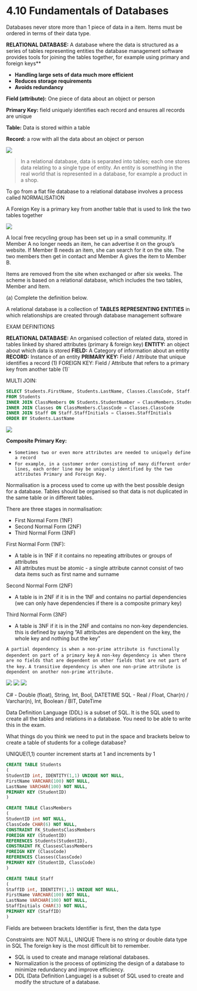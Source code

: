 # 4.10 Fundamentals of Databases

Databases never store more than 1 piece of data in a item. Items must be ordered in terms of their data type.

**RELATIONAL DATABASE:** A database where the data is structured as a series of tables representing entities the database management software provides tools for joining the tables together, for example using primary and foreign keys**

- **Handling large sets of data much more efficient**
- **Reduces storage requirements**
- **Avoids redundancy**

**Field (attribute):** One piece of data about an object or person

**Primary Key:** field uniquely identifies each record and ensures all records are unique

**Table:** Data is stored within a table

**Record:** a row with all the data about an object or person

![](https://uc4066043e2212b2bda7d923b0a7.previews.dropboxusercontent.com/p/thumb/ACFx7vmie17oH4i3qBMl-1Nv5kCWFDwlbo3iCH-kEDa9DhKlLDb9ZId0TJtAfwEzgRx3PaajWlKp0dOUiO2lLSYEsic-PvZz_g34bMClunCUhFTgDJYhq6lKb27CRh6yFZCLOU_6DciswFcos_9NYPrFbk1WGbTR0-xCg8-fpCXZE-L96EdeC4kEVinxL_PsMgV3kVhIkz-_DLq9TERdHyHylDCT4phOAXDzfpfBZhalMl027yJjpCRxWEngYcdWdMBg7h3KSljHNHKmdxWJcFc-_duNEt9kHT2OQynEehQmrAniVRo2RSG6kjTTTqf7XjYcSU46AEInq3Kva5c8DLBytCJCVFGC5BEAP9KBE_ynB8NhIrg_HRRAhOIpkdxdZfM/p.png)

>In a relational database, data is separated into tables; each one stores data relating to a single type of entity. An entity is something in the real world that is represented in a database, for example a product in a shop.

To go from a flat file database to a relational database involves a process called NORMALISATION

A Foreign Key is a primary key from another table that is used to link the two tables together

![](https://uca812d4a97a57ec8ce39a804972.previews.dropboxusercontent.com/p/thumb/ACF_FnST_J90iSxJ8rHNTEyVPMCEHQG3S0e7u0wley-8b_f9_wPNdIBuV_LYoikLQEMR5JfIAPJH7yHoa2l4lv9CnQo0UPQzjC30gWLUZVsWd-XBGltbd1pLJnxQg_FJCWf0TQLmUJ807QtNcgmd23pl_jfxX7Qh1Krz3Rvkx8fRKHpw6PUH28l-TpAyHcL2RXQJxxvGO_mFzTUX30hl_sUN7ZYfngVXc-XctKmkUkK7PoUmBLqGJlCUrL4in3xOspzxh9xaTR0b7_dWdeZX5Xxmw5BX34W8XHOKFao3UoGtQ9Y73YR64JJqoEyAUEmTsgPnP-ycSu2xk3KxKeYJAM2rw0QbFUIlCB9R2cYb05Hv7vbQYZTMa0itXevLGdwj8mg/p.png)

A local free recycling group has been set up in a small community. If Member A no longer needs an item, he can advertise it on the group’s website. If Member B needs an item, she can search for it on the site. The two members then get in contact and Member A gives the item to Member B.

Items are removed from the site when exchanged or after six weeks. The scheme is based on a relational database, which includes the two tables, Member and Item.

(a) Complete the definition below.

A relational database is a collection of **TABLES REPRESENTING ENTITIES** in which relationships are created through database management software

EXAM DEFINITIONS

**RELATIONAL DATABASE:** An organised collection of related data, stored in tables linked by shared attributes (primary & foreign key) 
**ENTITY:** an object about which data is stored
**FIELD:** A Category of information about an entity 
**RECORD:** Instance of an entity 
**PRIMARY KEY:** Field / Attribute that unique identifies a record (1) FOREIGN KEY: Field / Attribute that refers to a primary key from another table (1)`

MULTI JOIN:
```sql
SELECT Students.FirstName, Students.LastName, Classes.ClassCode, Staff.StaffInitials, Staff.FirstName, Staff.LastName
FROM Students
INNER JOIN ClassMembers ON Students.StudentNumber = ClassMembers.StudentNumber
INNER JOIN Classes ON ClassMembers.ClassCode = Classes.ClassCode
INNER JOIN Staff ON Staff.StaffInitials = Classes.StaffInitials
ORDER BY Students.LastName
```

![](https://uc23f274f2dfdc53c5c90e4b2b46.previews.dropboxusercontent.com/p/thumb/ACGdUH40y00JlVTuT9rzJX1huBYD4IWZabCgMiiImW1_3O52FfV6nWvJxu_337bs9mlXRTz_DUJZMvCcOUQ6EIj8ReJ_Nyw7eRoGGrzd2zqZXTG2tubZe7mPIqBRzdOyKvRxPNVdhrKxCjHuXDjJFDvXQm790QLWSGLkfTz3jfkgvXHXghDxT-yzDncLx2z99sKWA43d3yTbOxXnnoVNIEiMGCpRuoAYIP2bAiv8_9T1qX6MqjRew4rlLDvVFJAShcpGZoG_kPDWRjrpXwgt5GKVkTCglL--5hAs79176K4tkWUImbGw0C9WNTK4bAZC0gNPQshu51tH25Ls--4JoCpSyI9GKXozn4yIbqYcuLGL76J77w-Zs2nMVHvbtTn972E/p.png)

**Composite Primary Key:**
- `Sometimes two or even more attributes are needed to uniquely define a record`
- `For example, in a customer order consisting of many different order lines, each order line may be uniquely identified by the two attributes Primary and Foreign Key.`

Normalisation is a process used to come up with the best possible design for a database.
Tables should be organised so that data is not duplicated in the same table or in different tables.

There are three stages in normalisation:
- First Normal Form (1NF)
- Second Normal Form (2NF)
- Third Normal Form (3NF)

First Normal Form (1NF):
- A table is in 1NF if it contains no repeating attributes or groups of attributes
- All attributes must be atomic - a single attribute cannot consist of two data items such as first name and surname

Second Normal Form (2NF)
- A table is in 2NF if it is in the 1NF and contains no partial dependencies (we can only have dependencies if there is a composite primary key)

Third Normal Form (3NF)
- A table is 3NF if it is in the 2NF and contains no non-key dependencies. this is defined by saying ”All attributes are dependent on the key, the whole key and nothing but the key”

`A partial dependency is when a non-prime attribute is functionally dependent on part of a primary key`
`A non-key dependency is when there are no fields that are dependent on other fields that are not part of the key.`
`A transitive dependency is when one non-prime attribute is dependent on another non-prime attribute.`

![](https://ucf34864eab6d2dcaddbd9c8c301.previews.dropboxusercontent.com/p/thumb/ACFszgqSH99mCExK3rJjfRbkKmJv2LN-bZ37Xa7R25vkxbcHkJiK88oUWTVppT9tWSrKrYgtN96q0tRxtenuFaQDEsllFb9nzn-BK4ONIFRc9-iKkXRijPN7iYHJR8DKRSfKHuUXGIoift24hmah_tyNXOzwsGMwsb2wV2wob4E8jgIe9uTWiAklyor1Q6UACRSxdx-jiaWW1C1o-AjELu6C1P2cc0GWretCl8q1f2F6AWMjCCACMMh2KVWI24SAn6Q6MhF1zwVoUqz0yKcdHLrMALWHTqD8AZ-Njy7Cf72LcEtYT79R-EvuJuP0KQiykgOafC_MD-XB-6oeE7rTImQakB0PKK832VwUbhnZoED-hZT7O-vRQYyCQI6m7vFSDWM/p.png)
![](https://uc60e00a876344f3646cba9dc840.previews.dropboxusercontent.com/p/thumb/ACGGWI4nrdcnHM1oL1KeJ0npIGKrTM0HNNR2793NyxfCIsSo232g5FEjHlXAM4NR2fkFfKJ59IFcVb4Cb0r7w4O-OxifbRKRTk_B_h0YdwVdm5Dt3JW5-YCIRFpJWmhMfRkiJFeKHjMQQtnw3ins-RkdGiOgQw0isb8RTfwMg61IVsS2GdTBNmrtEJ6mETognTKoki6NFTX5aePXVgnxcttJEnrpPBs41e3-DDp_B4h1Vdr-0rQpe_uDudmf-rymssK_PTA5m_F9D4BdfyZBKvJW4wgo2aPZs3U3fOf8xwcZ80Yrc8rMHy5Aelw2eSbC279pQCTfhp8SLbZWtbJf4nkF-h89p75Ptcw2xCODXiBQW42F1tjY7WDowcVNMXH9utY/p.png)
![](https://uca9e362d97b3d71ee677179e008.previews.dropboxusercontent.com/p/thumb/ACF3m1jEWtvaY9qOX7ZFrfelW4MktuU31P3hbpwo-hjbVl4Oj6NcBrW1lGBVU8oFA_gnzJQNFshjnVF9qe19w_p1Ds4KrJvcMTRafEGY1PzgSAR59D_L4839qOGhgxQyUiYgtZ4lJFK1r2jCUpIGYVnD5L8t-8B6hjcPghrHtRWWiyvH51oZU0kCxhCagOgLm6ds-tviyUqLvS6dw31jEYSl-1oGQmvYClmajyD28KrIaKpQMlSrZaeaSdx9jeqAI3y3bHZiNV-Ta5G4p80rqTNi_HNDVlzx-J588sIXktRLU4YSbCUJXj-Q_lb1ES0OHrWLSXfRke4elzIZgkBpZ54Ct17WjG--g7-u2oiqv-DmZsQSm9c0apEuPzV0Q1_rbSg/p.png)

C# - Double (float), String, Int, Bool, DATETIME SQL - Real / Float, Char(n) / Varchar(n), Int, Boolean / BIT, DateTime

Data Definition Language (DDL) is a subset of SQL. It is the SQL used to create all the tables and relations in a database. You need to be able to write this in the exam.

What things do you think we need to put in the space and brackets below to create a table of students for a college database?

UNIQUE(1,1) counter increment starts at 1 and increments by 1

```sql
CREATE TABLE Students
(
StudentID int, IDENTITY(1,1) UNIQUE NOT NULL,
FirstName VARCHAR(100) NOT NULL,
LastName VARCHAR(100) NOT NULL,
PRIMARY KEY (StudentID)
)

CREATE TABLE ClassMembers
(
StudentID int NOT NULL,
ClassCode CHAR(6) NOT NULL,
CONSTRAINT FK_StudentsClassMembers
FOREIGN KEY (StudentID)
REFERENCES Students(StudentID),
CONSTRAINT FK_ClassesClassMembers
FOREIGN KEY (ClassCode)
REFERENCES Classes(ClassCode)
PRIMARY KEY (StudentID, ClassCode)
)

CREATE TABLE Staff
(
StaffID int, IDENTITY(1,1) UNIQUE NOT NULL,
FirstName VARCHAR(100) NOT NULL,
LastName VARCHAR(100) NOT NULL,
StaffInitials CHAR(3) NOT NULL,
PRIMARY KEY (StaffID)
) 
```

Fields are between brackets Identifier is first, then the data type

Constraints are: NOT NULL, UNIQUE There is no string or double data type in SQL The foreign key is the most difficult bit to remember.

- SQL is used to create and manage relational databases.
- Normalization is the process of optimizing the design of a database to minimize redundancy and improve efficiency.
- DDL (Data Definition Language) is a subset of SQL used to create and modify the structure of a database.
